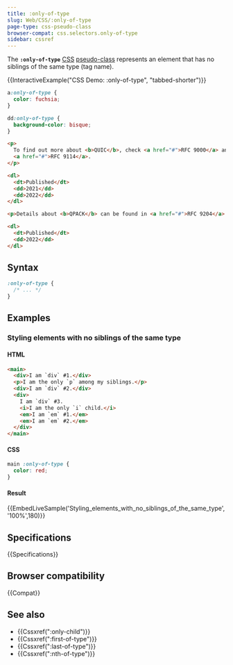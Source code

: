 ```yaml
---
title: :only-of-type
slug: Web/CSS/:only-of-type
page-type: css-pseudo-class
browser-compat: css.selectors.only-of-type
sidebar: cssref
---
```


The **`:only-of-type`** [CSS](/en-US/docs/Web/CSS) [pseudo-class](/en-US/docs/Web/CSS/Reference/Selectors/Pseudo-classes) represents an element that has no siblings of the same type (tag name).

{{InteractiveExample("CSS Demo: :only-of-type", "tabbed-shorter")}}

```css interactive-example
a:only-of-type {
  color: fuchsia;
}

dd:only-of-type {
  background-color: bisque;
}
```

```html interactive-example
<p>
  To find out more about <b>QUIC</b>, check <a href="#">RFC 9000</a> and
  <a href="#">RFC 9114</a>.
</p>

<dl>
  <dt>Published</dt>
  <dd>2021</dd>
  <dd>2022</dd>
</dl>

<p>Details about <b>QPACK</b> can be found in <a href="#">RFC 9204</a>.</p>

<dl>
  <dt>Published</dt>
  <dd>2022</dd>
</dl>
```

## Syntax

```css
:only-of-type {
  /* ... */
}
```

## Examples

### Styling elements with no siblings of the same type

#### HTML

```html
<main>
  <div>I am `div` #1.</div>
  <p>I am the only `p` among my siblings.</p>
  <div>I am `div` #2.</div>
  <div>
    I am `div` #3.
    <i>I am the only `i` child.</i>
    <em>I am `em` #1.</em>
    <em>I am `em` #2.</em>
  </div>
</main>
```

#### CSS

```css
main :only-of-type {
  color: red;
}
```

#### Result

{{EmbedLiveSample('Styling_elements_with_no_siblings_of_the_same_type','100%',180)}}

## Specifications

{{Specifications}}

## Browser compatibility

{{Compat}}

## See also

- {{Cssxref(":only-child")}}
- {{Cssxref(":first-of-type")}}
- {{Cssxref(":last-of-type")}}
- {{Cssxref(":nth-of-type")}}
